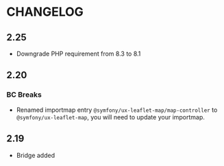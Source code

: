 # CHANGELOG

## 2.25

-  Downgrade PHP requirement from 8.3 to 8.1

## 2.20

### BC Breaks

-   Renamed importmap entry `@symfony/ux-leaflet-map/map-controller` to `@symfony/ux-leaflet-map`,
    you will need to update your importmap.

## 2.19

-   Bridge added

